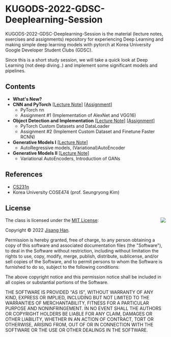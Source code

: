 # KUGODS-2022-GDSC-Deeplearning-Session
KUGODS-2022-GDSC-Deeplearning-Session is the material (lecture notes, exercises and assignments) repository for experiencing Deep Learning and making simple deep learning models with pytorch at Korea University Google Developer Student Clubs (GDSC).

Since this is a short study session, we will take a quick look at Deep Learning (not deep diving..) and implement some significant models and pipelines.

## Contents
- **What's New?**
- **CNN and PyTorch** [[Lecture Note]](https://github.com/ONground-Korea/KUGODS-2022-GDSC-Deeplearning-Session/blob/main/Lectures/1102.pdf) [[Assignment]](https://github.com/ONground-Korea/KUGODS-2022-GDSC-Deeplearning-Session/blob/main/Assignments/Assignment1.ipynb)
  - PyTorch nn
  - Assignment #1 (Implementation of AlexNet and VGG16)
- **Object Detection and Implementation** [[Lecture Note]](https://github.com/ONground-Korea/KUGODS-2022-GDSC-Deeplearning-Session/blob/main/Lectures/1109.pdf) [[Assignment]](https://github.com/ONground-Korea/KUGODS-2022-GDSC-Deeplearning-Session/blob/main/Assignments/Assignment2.ipynb)
  - PyTorch Custom Datasets and DataLoader
  - Assignment #2 (Implement Custom Dataset and Finetune Faster RCNN)
- **Generative Models I** [[Lecture Note]](https://github.com/ONground-Korea/KUGODS-2022-GDSC-Deeplearning-Session/blob/main/Lectures/1115.pdf)
  - AutoRegressive models, (Variational)AutoEncoder  
- **Generative Models II** [[Lecture Note]](https://github.com/ONground-Korea/KUGODS-2022-GDSC-Deeplearning-Session/blob/main/Lectures/1122.pdf)
  - Variational AutoEncoders, Introduction of GANs

## References
- [CS231n](https://www.youtube.com/watch?v=vT1JzLTH4G4&list=PLC1qU-LWwrF64f4QKQT-Vg5Wr4qEE1Zxk)
- Korea University COSE474 (prof. Seungryong Kim)

## License

<img align="right" src="http://opensource.org/trademarks/opensource/OSI-Approved-License-100x137.png">

The class is licensed under the [MIT License](http://opensource.org/licenses/MIT):

Copyright &copy; 2022 [Jisang Han](https://github.com/ONground-Korea).

Permission is hereby granted, free of charge, to any person obtaining a copy of this software and associated documentation files (the "Software"), to deal in the Software without restriction, including without limitation the rights to use, copy, modify, merge, publish, distribute, sublicense, and/or sell copies of the Software, and to permit persons to whom the Software is furnished to do so, subject to the following conditions:

The above copyright notice and this permission notice shall be included in all copies or substantial portions of the Software.

THE SOFTWARE IS PROVIDED "AS IS", WITHOUT WARRANTY OF ANY KIND, EXPRESS OR IMPLIED, INCLUDING BUT NOT LIMITED TO THE WARRANTIES OF MERCHANTABILITY, FITNESS FOR A PARTICULAR PURPOSE AND NONINFRINGEMENT. IN NO EVENT SHALL THE AUTHORS OR COPYRIGHT HOLDERS BE LIABLE FOR ANY CLAIM, DAMAGES OR OTHER LIABILITY, WHETHER IN AN ACTION OF CONTRACT, TORT OR OTHERWISE, ARISING FROM, OUT OF OR IN CONNECTION WITH THE SOFTWARE OR THE USE OR OTHER DEALINGS IN THE SOFTWARE.
